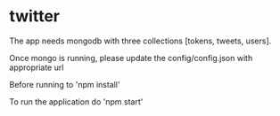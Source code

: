 # twitter

The app needs mongodb with three collections [tokens, tweets, users].

Once mongo is running, please update the config/config.json with appropriate url

Before running to 'npm install'

To run the application do 'npm start'

